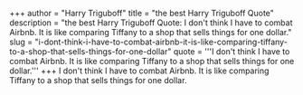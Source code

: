 +++
author = "Harry Triguboff"
title = "the best Harry Triguboff Quote"
description = "the best Harry Triguboff Quote: I don't think I have to combat Airbnb. It is like comparing Tiffany to a shop that sells things for one dollar."
slug = "i-dont-think-i-have-to-combat-airbnb-it-is-like-comparing-tiffany-to-a-shop-that-sells-things-for-one-dollar"
quote = '''I don't think I have to combat Airbnb. It is like comparing Tiffany to a shop that sells things for one dollar.'''
+++
I don't think I have to combat Airbnb. It is like comparing Tiffany to a shop that sells things for one dollar.
